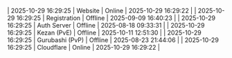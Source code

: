 | 2025-10-29 16:29:25 | Website | Online | 2025-10-29 16:29:22 |
| 2025-10-29 16:29:25 | Registration | Offline | 2025-09-09 16:40:23 |
| 2025-10-29 16:29:25 | Auth Server | Offline | 2025-08-18 09:33:31 |
| 2025-10-29 16:29:25 | Kezan (PvE) | Offline | 2025-10-11 12:51:30 |
| 2025-10-29 16:29:25 | Gurubashi (PvP) | Offline | 2025-08-23 21:44:06 |
| 2025-10-29 16:29:25 | Cloudflare | Online | 2025-10-29 16:29:22 |
